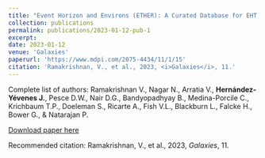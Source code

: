 ```yaml
---
title: "Event Horizon and Environs (ETHER): A Curated Database for EHT and ngEHT Targets and Science"
collection: publications
permalink: publications/2023-01-12-pub-1
excerpt: 
date: 2023-01-12
venue: 'Galaxies'
paperurl: 'https://www.mdpi.com/2075-4434/11/1/15'
citation: 'Ramakrishnan, V., et al., 2023, <i>Galaxies</i>, 11.'
---
```

Complete list of authors: Ramakrishnan V., Nagar N., Arratia V., **Hernández-Yévenes J.**, Pesce D.W., Nair D.G., Bandyopadhyay B., Medina-Porcile C.,  Krichbaum T.P., Doeleman S., Ricarte A., Fish V.L., Blackburn L., Falcke H., Bower G., & Natarajan P.

[Download paper here](https://www.mdpi.com/2075-4434/11/1/15/pdf?version=1673512248)

Recommended citation: Ramakrishnan, V., et al., 2023, <i>Galaxies</i>, 11.
